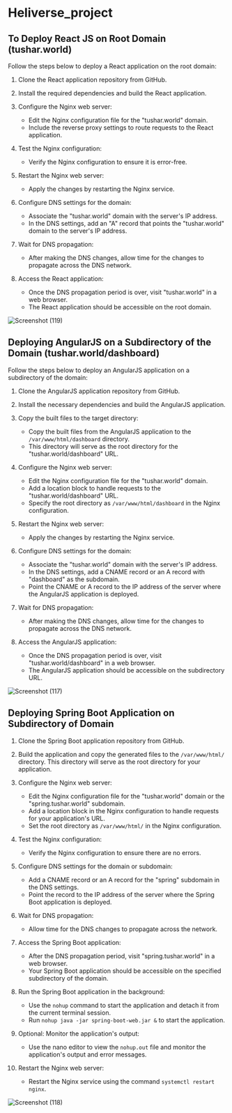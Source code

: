 # Heliverse_project

## To Deploy React JS on Root Domain (tushar.world)

Follow the steps below to deploy a React application on the root domain:

1. Clone the React application repository from GitHub.

2. Install the required dependencies and build the React application.

3. Configure the Nginx web server:
   - Edit the Nginx configuration file for the "tushar.world" domain.
   - Include the reverse proxy settings to route requests to the React application.

4. Test the Nginx configuration:
   - Verify the Nginx configuration to ensure it is error-free.

5. Restart the Nginx web server:
   - Apply the changes by restarting the Nginx service.

6. Configure DNS settings for the domain:
   - Associate the "tushar.world" domain with the server's IP address.
   - In the DNS settings, add an "A" record that points the "tushar.world" domain to the server's IP address.

7. Wait for DNS propagation:
   - After making the DNS changes, allow time for the changes to propagate across the DNS network.

8. Access the React application:
   - Once the DNS propagation period is over, visit "tushar.world" in a web browser.
   - The React application should be accessible on the root domain.

![Screenshot (119)](https://github.com/Tushar-ops23/Heliverse_project/assets/127124069/fde3d8e5-48fb-4417-b809-82a94cc821be)


## Deploying AngularJS on a Subdirectory of the Domain (tushar.world/dashboard)

Follow the steps below to deploy an AngularJS application on a subdirectory of the domain:

1. Clone the AngularJS application repository from GitHub.

2. Install the necessary dependencies and build the AngularJS application.

3. Copy the built files to the target directory:
   - Copy the built files from the AngularJS application to the `/var/www/html/dashboard` directory.
   - This directory will serve as the root directory for the "tushar.world/dashboard" URL.

4. Configure the Nginx web server:
   - Edit the Nginx configuration file for the "tushar.world" domain.
   - Add a location block to handle requests to the "tushar.world/dashboard" URL.
   - Specify the root directory as `/var/www/html/dashboard` in the Nginx configuration.

5. Restart the Nginx web server:
   - Apply the changes by restarting the Nginx service.

6. Configure DNS settings for the domain:
   - Associate the "tushar.world" domain with the server's IP address.
   - In the DNS settings, add a CNAME record or an A record with "dashboard" as the subdomain.
   - Point the CNAME or A record to the IP address of the server where the AngularJS application is deployed.

7. Wait for DNS propagation:
   - After making the DNS changes, allow time for the changes to propagate across the DNS network.

8. Access the AngularJS application:
   - Once the DNS propagation period is over, visit "tushar.world/dashboard" in a web browser.
   - The AngularJS application should be accessible on the subdirectory URL.

![Screenshot (117)](https://github.com/Tushar-ops23/Heliverse_project/assets/127124069/82dee49f-281a-4f76-b4a2-63a1a4143f3e)


## Deploying Spring Boot Application on Subdirectory of Domain

1. Clone the Spring Boot application repository from GitHub.

2. Build the application and copy the generated files to the `/var/www/html/` directory. This directory will serve as the root directory for your application.

3. Configure the Nginx web server:
   - Edit the Nginx configuration file for the "tushar.world" domain or the "spring.tushar.world" subdomain.
   - Add a location block in the Nginx configuration to handle requests for your application's URL.
   - Set the root directory as `/var/www/html/` in the Nginx configuration.

4. Test the Nginx configuration:
   - Verify the Nginx configuration to ensure there are no errors.

5. Configure DNS settings for the domain or subdomain:
   - Add a CNAME record or an A record for the "spring" subdomain in the DNS settings.
   - Point the record to the IP address of the server where the Spring Boot application is deployed.

6. Wait for DNS propagation:
   - Allow time for the DNS changes to propagate across the network.

7. Access the Spring Boot application:
   - After the DNS propagation period, visit "spring.tushar.world" in a web browser.
   - Your Spring Boot application should be accessible on the specified subdirectory of the domain.

8. Run the Spring Boot application in the background:
   - Use the `nohup` command to start the application and detach it from the current terminal session.
   - Run `nohup java -jar spring-boot-web.jar &` to start the application.

9. Optional: Monitor the application's output:
   - Use the nano editor to view the `nohup.out` file and monitor the application's output and error messages.

10. Restart the Nginx web server:
    - Restart the Nginx service using the command `systemctl restart nginx`.




![Screenshot (118)](https://github.com/Tushar-ops23/Heliverse_project/assets/127124069/0b0b8775-b39c-4ba6-8931-78122529065a)



